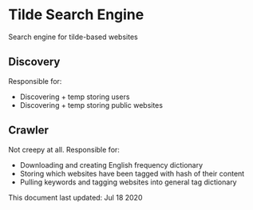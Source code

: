 # Tilde Search Engine

Search engine for tilde-based websites

## Discovery

Responsible for:

* Discovering + temp storing users
* Discovering + temp storing public websites

## Crawler

Not creepy at all. Responsible for:

* Downloading and creating English frequency dictionary
* Storing which websites have been tagged with hash of their content
* Pulling keywords and tagging websites into general tag dictionary


This document last updated: Jul 18 2020
